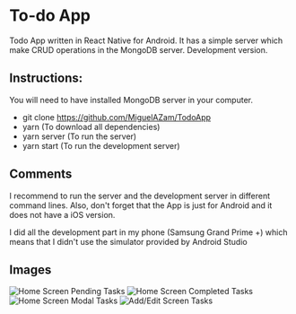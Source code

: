 # To-do App

Todo App written in React Native for Android. It has a simple server which make CRUD operations in the MongoDB server. Development version.

## Instructions:

You will need to have installed MongoDB server in your computer.

* git clone https://github.com/MiguelAZam/TodoApp
* yarn (To download all dependencies)
* yarn server (To run the server)
* yarn start (To run the development server)

## Comments

I recommend to run the server and the development server in different command lines. Also, don't forget that the App is just for Android and it does not have a iOS version.

I did all the development part in my phone (Samsung Grand Prime +) which means that I didn't use the simulator provided by Android Studio

## Images

![Home Screen Pending Tasks](./assets/Screenshots/PendingScreen.png)
![Home Screen Completed Tasks](./assets/Screenshots/CompletedScreen.png)
![Home Screen Modal Tasks](./assets/Screenshots/ModalScreen.png)
![Add/Edit Screen Tasks](./assets/Screenshots/AddScreen.png)